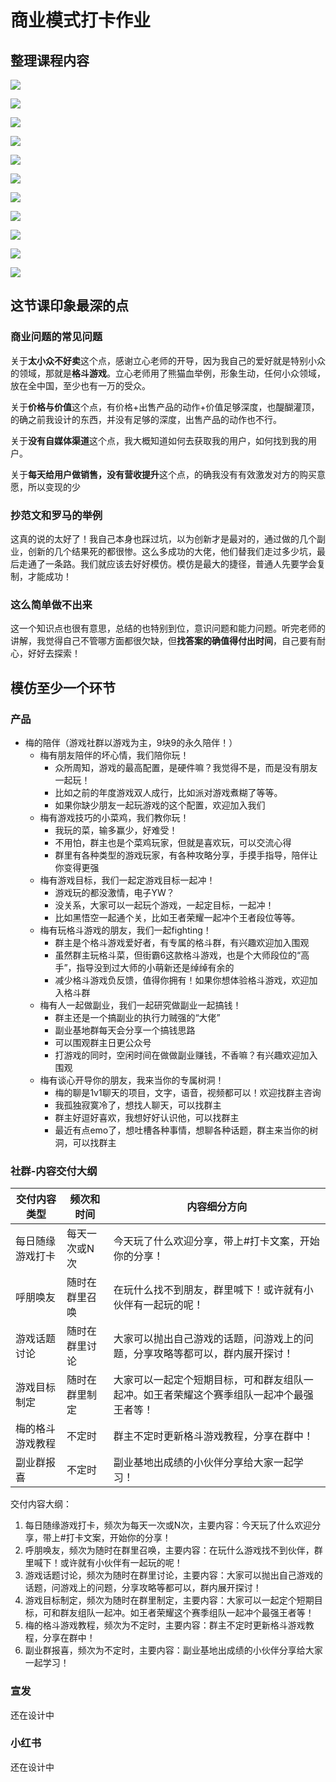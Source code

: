 # 商业模式打卡作业

## 整理课程内容

![](./images/01-什么叫商业模式.jpg)

![](./images/02-商业模式常见问题.jpg)

![](./images/03-抄范文.jpg)

![](./images/04-设计一个产品.jpg)

![](./images/05-设计一个社群.jpg)

![](./images/06-设计一个宣发.jpg)

![](./images/07-设计一个小红书.jpg)

![](./images/08-商业模式的差距怎么被拉开.jpg)

![](./images/09-模仿赛高.jpg)

![](./images/10-这么简单为什么做不出来.jpg)

![](./images/11-今日打卡任务.jpg)

## 这节课印象最深的点

### 商业问题的常见问题

关于**太小众不好卖**这个点，感谢立心老师的开导，因为我自己的爱好就是特别小众的领域，那就是**格斗游戏**。立心老师用了熊猫血举例，形象生动，任何小众领域，放在全中国，至少也有一万的受众。

关于**价格与价值**这个点，有价格+出售产品的动作+价值足够深度，也醍醐灌顶，的确之前我设计的东西，并没有足够的深度，出售产品的动作也不行。

关于**没有自媒体渠道**这个点，我大概知道如何去获取我的用户，如何找到我的用户。

关于**每天给用户做销售，没有营收提升**这个点，的确我没有有效激发对方的购买意愿，所以变现的少

### 抄范文和罗马的举例

这真的说的太好了！我自己本身也踩过坑，以为创新才是最对的，通过做的几个副业，创新的几个结果死的都很惨。这么多成功的大佬，他们替我们走过多少坑，最后走通了一条路。我们就应该去好好模仿。模仿是最大的捷径，普通人先要学会复制，才能成功！

### 这么简单做不出来

这一个知识点也很有意思，总结的也特别到位，意识问题和能力问题。听完老师的讲解，我觉得自己不管哪方面都很欠缺，但**找答案的确值得付出时间**，自己要有耐心，好好去探索！

## 模仿至少一个环节

### 产品

- 梅的陪伴（游戏社群以游戏为主，9块9的永久陪伴！）
    - 梅有朋友陪伴的坏心情，我们陪你玩！
        - 众所周知，游戏的最高配置，是硬件嘛？我觉得不是，而是没有朋友一起玩！
        - 比如之前的年度游戏双人成行，比如派对游戏煮糊了等等。
        - 如果你缺少朋友一起玩游戏的这个配置，欢迎加入我们
    - 梅有游戏技巧的小菜鸡，我们教你玩！
        - 我玩的菜，输多赢少，好难受！
        - 不用怕，群主也是个菜鸡玩家，但就是喜欢玩，可以交流心得
        - 群里有各种类型的游戏玩家，有各种攻略分享，手摸手指导，陪伴让你变得更强
    - 梅有游戏目标，我们一起定游戏目标一起冲！
        - 游戏玩的都没激情，电子YW？
        - 没关系，大家可以一起玩个游戏，一起定目标，一起冲！
        - 比如黑悟空一起通个关，比如王者荣耀一起冲个王者段位等等。
    - 梅有玩格斗游戏的朋友，我们一起fighting！
        - 群主是个格斗游戏爱好者，有专属的格斗群，有兴趣欢迎加入围观
        - 虽然群主玩格斗菜，但街霸6这款格斗游戏，也是个大师段位的“高手”，指导没到过大师的小萌新还是绰绰有余的
        - 减少格斗游戏负反馈，值得你拥有！如果你想体验格斗游戏，欢迎加入格斗群
    - 梅有人一起做副业，我们一起研究做副业一起搞钱！
        - 群主还是一个搞副业的执行力贼强的“大佬”
        - 副业基地群每天会分享一个搞钱思路
        - 可以围观群主日更公众号
        - 打游戏的同时，空闲时间在做做副业赚钱，不香嘛？有兴趣欢迎加入围观
    - 梅有谈心开导你的朋友，我来当你的专属树洞！
        - 梅的聊是1v1聊天的项目，文字，语音，视频都可以！欢迎找群主咨询
        - 我孤独寂寞冷了，想找人聊天，可以找群主
        - 群主好逗好喜欢，我想好好认识他，可以找群主
        - 最近有点emo了，想吐槽各种事情，想聊各种话题，群主来当你的树洞，可以找群主
    

### 社群-内容交付大纲



| 交付内容类型     | 频次和时间     | 内容细分方向                                                 |
| ---------------- | -------------- | ------------------------------------------------------------ |
| 每日随缘游戏打卡 | 每天一次或N次  | 今天玩了什么欢迎分享，带上#打卡文案，开始你的分享！          |
| 呼朋唤友         | 随时在群里召唤 | 在玩什么找不到朋友，群里喊下！或许就有小伙伴有一起玩的呢！   |
| 游戏话题讨论     | 随时在群里讨论 | 大家可以抛出自己游戏的话题，问游戏上的问题，分享攻略等都可以，群内展开探讨！ |
| 游戏目标制定     | 随时在群里制定 | 大家可以一起定个短期目标，可和群友组队一起冲。如王者荣耀这个赛季组队一起冲个最强王者等！ |
| 梅的格斗游戏教程 | 不定时         | 群主不定时更新格斗游戏教程，分享在群中！                     |
| 副业群报喜       | 不定时         | 副业基地出成绩的小伙伴分享给大家一起学习！                   |


交付内容大纲：

1. 每日随缘游戏打卡，频次为每天一次或N次，主要内容：今天玩了什么欢迎分享，带上#打卡文案，开始你的分享！
2. 呼朋唤友，频次为随时在群里召唤，主要内容：在玩什么游戏找不到伙伴，群里喊下！或许就有小伙伴有一起玩的呢！
3. 游戏话题讨论，频次为随时在群里讨论，主要内容：大家可以抛出自己游戏的话题，问游戏上的问题，分享攻略等都可以，群内展开探讨！
4. 游戏目标制定，频次为随时在群里制定，主要内容：大家可以一起定个短期目标，可和群友组队一起冲。如王者荣耀这个赛季组队一起冲个最强王者等！
5. 梅的格斗游戏教程，频次为不定时，主要内容：群主不定时更新格斗游戏教程，分享在群中！
6. 副业群报喜，频次为不定时，主要内容：副业基地出成绩的小伙伴分享给大家一起学习！  


### 宣发

还在设计中

### 小红书

还在设计中
